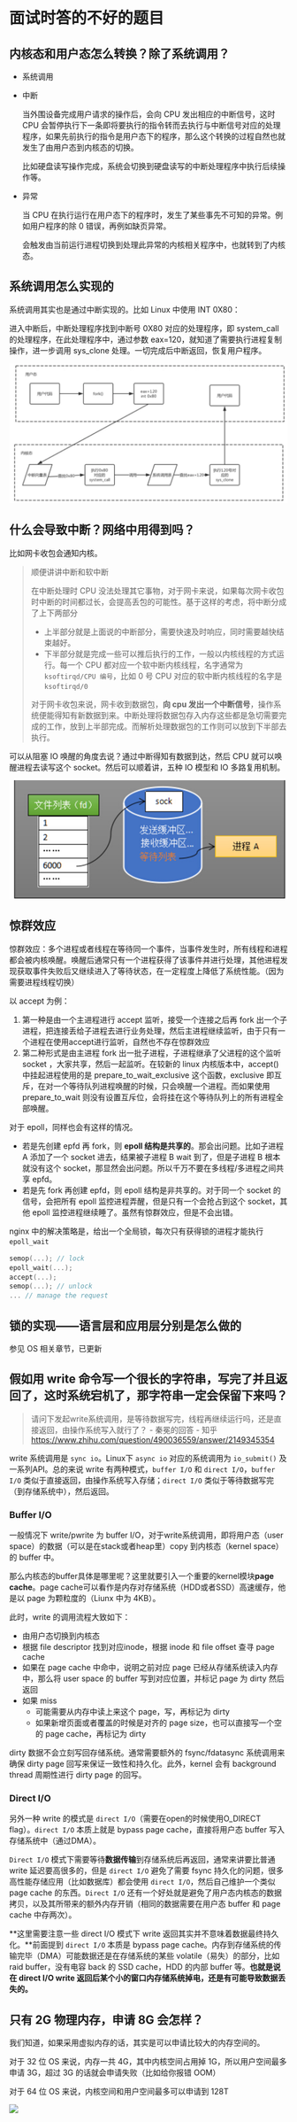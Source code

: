 # 面试时答的不好的题目

## 内核态和用户态怎么转换？除了系统调用？

+ 系统调用

+ 中断
  
  当外围设备完成用户请求的操作后，会向 CPU 发出相应的中断信号，这时 CPU 会暂停执行下一条即将要执行的指令转而去执行与中断信号对应的处理程序，如果先前执行的指令是用户态下的程序，那么这个转换的过程自然也就发生了由用户态到内核态的切换。
  
  比如硬盘读写操作完成，系统会切换到硬盘读写的中断处理程序中执行后续操作等。

+ 异常
  
  当 CPU 在执行运行在用户态下的程序时，发生了某些事先不可知的异常。例如用户程序的除 0 错误，再例如缺页异常。
  
  会触发由当前运行进程切换到处理此异常的内核相关程序中，也就转到了内核态。

## 系统调用怎么实现的

系统调用其实也是通过中断实现的。比如 Linux 中使用 INT 0X80：

进入中断后，中断处理程序找到中断号 0X80 对应的处理程序，即 system_call 的处理程序，在此处理程序中，通过参数 eax=120，就知道了需要执行进程复制操作，进一步调用 sys_clone 处理。一切完成后中断返回，恢复用户程序。

![image-20220226144937827](image-20220226144937827.png)

## 什么会导致中断？网络中用得到吗？

比如网卡收包会通知内核。

> 顺便讲讲中断和软中断
> 
> 在中断处理时 CPU 没法处理其它事物，对于网卡来说，如果每次网卡收包时中断的时间都过长，会提高丢包的可能性。基于这样的考虑，将中断分成了上下两部分
> 
> + 上半部分就是上面说的中断部分，需要快速及时响应，同时需要越快结束越好。
> + 下半部分就是完成一些可以推后执行的工作，一般以内核线程的方式运行。每一个 CPU 都对应一个软中断内核线程，名字通常为 `ksoftirqd/CPU 编号`，比如 0 号 CPU 对应的软中断内核线程的名字是 `ksoftirqd/0`
> 
> 对于网卡收包来说，网卡收到数据包，**向 cpu 发出一个中断信号**，操作系统便能得知有新数据到来。中断处理将数据包存入内存这些都是急切需要完成的工作，放到上半部完成。而解析处理数据包的工作则可以放到下半部去执行。

可以从阻塞 IO 唤醒的角度去说？通过中断得知有数据到达，然后 CPU 就可以唤醒进程去读写这个 socket。然后可以顺着讲，五种 IO 模型和 IO 多路复用机制。

<img src="image-20220226154956700.png" alt="image-20220226154956700" style="zoom: 67%;" />

## 惊群效应

惊群效应：多个进程或者线程在等待同一个事件，当事件发生时，所有线程和进程都会被内核唤醒。唤醒后通常只有一个进程获得了该事件并进行处理，其他进程发现获取事件失败后又继续进入了等待状态，在一定程度上降低了系统性能。（因为需要进程线程切换）

以 accept 为例：

1. 第一种是由一个主进程进行 accept 监听，接受一个连接之后再 fork 出一个子进程，把连接丢给子进程去进行业务处理，然后主进程继续监听，由于只有一个进程在使用accept进行监听，自然也不存在惊群效应
2. 第二种形式是由主进程 fork 出一批子进程，子进程继承了父进程的这个监听 socket ，大家共享，然后一起监听。在较新的 linux  内核版本中，accept() 中挂起进程使用的是 prepare_to_wait_exclusive 这个函数，exclusive 即互斥，在对一个等待队列进程唤醒的时候，只会唤醒一个进程。而如果使用 prepare_to_wait 则没有设置互斥位，会将挂在这个等待队列上的所有进程全部唤醒。

对于 epoll，同样也会有这样的情况。

+ 若是先创建 epfd 再 fork，则 **epoll 结构是共享的**。那会出问题。比如子进程 A 添加了一个 socket 进去，结果被子进程 B wait 到了，但是子进程 B 根本就没有这个 socket，那显然会出问题。所以千万不要在多线程/多进程之间共享 epfd。
+ 若是先 fork 再创建 epfd，则 epoll 结构是非共享的。对于同一个 socket 的信号，会把所有 epoll 监控进程弄醒，但是只有一个会抢占到这个 socket，其他 epoll 监控进程继续睡了。虽然有惊群效应，但是不会出错。

nginx 中的解决策略是，给出一个全局锁，每次只有获得锁的进程才能执行 `epoll_wait`

```c
semop(...); // lock
epoll_wait(...);
accept(...);
semop(...); // unlock
... // manage the request
```

## 锁的实现——语言层和应用层分别是怎么做的

参见 OS 相关章节，已更新

## 假如用 write 命令写一个很长的字符串，写完了并且返回了，这时系统宕机了，那字符串一定会保留下来吗？

> 请问下发起write系统调用，是等待数据写完，线程再继续运行吗，还是直接返回，由操作系统写入就行了？ - 秦冕的回答 - 知乎 https://www.zhihu.com/question/490036559/answer/2149345354

write 系统调用是 `sync io`。Linux下 `async io` 对应的系统调用为 `io_submit()` 及一系列API。总的来说 write 有两种模式，`buffer I/O` 和 `direct I/O`，`buffer I/O` 类似于直接返回，由操作系统写入存储；`direct I/O` 类似于等待数据写完（到存储系统中），然后返回。

### Buffer I/O

一般情况下 write/pwrite 为 buffer I/O，对于write系统调用，即将用户态（user space）的数据（可以是在stack或者heap里）copy 到内核态（kernel space）的 buffer 中。

那么内核态的buffer具体是哪里呢？这里就要引入一个重要的kernel模块**page cache**。page cache可以看作是内存对存储系统（HDD或者SSD）高速缓存，他是以 page 为颗粒度的（Liunx 中为 4KB）。

此时，write 的调用流程大致如下：

+ 由用户态切换到内核态
+ 根据 file descriptor 找到对应inode，根据 inode 和 file offset 查寻 page cache
+ 如果在 page cache 中命中，说明之前对应 page 已经从存储系统读入内存中，那么将 user space 的 buffer 写到对应位置，并标记 page 为 dirty 然后返回
+ 如果 miss
  + 可能需要从内存中读上来这个 page，写，再标记为 dirty
  + 如果新增页面或者覆盖的时候是对齐的 page size，也可以直接写一个空的 page cache，再标记为 dirty

dirty 数据不会立刻写回存储系统。通常需要额外的 fsync/fdatasync 系统调用来确保 dirty page 回写来保证一致性和持久化。此外，kernel 会有 background thread 周期性进行 dirty page 的回写。

### Direct I/O

另外一种 write 的模式是 `direct I/O`（需要在open的时候使用O_DIRECT flag）。`direct I/O` 本质上就是 bypass page cache，直接将用户态 buffer 写入存储系统中（通过DMA）。

`Direct I/O` 模式下需要等待**数据传输**到存储系统后再返回，通常来讲要比普通 write 延迟要高很多的，但是 `direct I/O` 避免了需要 fsync 持久化的问题，很多高性能存储应用（比如数据库）都会使用 `direct I/O`，然后自己维护一个类似 page cache 的东西。`Direct I/O` 还有一个好处就是避免了用户态内核态的数据拷贝，以及其所带来的额外内存开销（相同的数据需要在用户态 buffer 和 page cache 中存两次）。

**这里需要注意一些 direct I/O 模式下 write 返回其实并不意味着数据最终持久化。**前面提到 `direct I/O` 本质是 bypass page cache。内存到存储系统的传输完毕（DMA）可能数据还是在存储系统的某些 volatile（易失）的部分，比如 raid buffer，没有电容 back 的 SSD cache，HDD 的内部 buffer 等。**也就是说在 direct I/O write 返回后某个小的窗口内存储系统掉电，还是有可能导致数据丢失的。**

## 只有 2G 物理内存，申请 8G 会怎样？

我们知道，如果采用虚拟内存的话，其实是可以申请比较大的内存空间的。

对于 32 位 OS 来说，内存一共 4G，其中内核空间占用掉 1G，所以用户空间最多申请 3G，超过 3G 的话就会申请失败（比如给你报错 OOM）

对于 64 位 OS 来说，内核空间和用户空间最多可以申请到 128T

![](https://img-blog.csdnimg.cn/img_convert/ae12b5d237495de60db02d9b76a95108.png)
